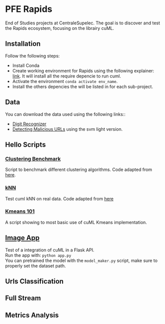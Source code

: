 # PFE Rapids
End of Studies projects at CentraleSupelec. The goal is to discover and test the Rapids ecosystem, focusing on the librairy cuML.
## Installation
Follow the following steps:
 - Install Conda
 - Create working environment for Rapids using the following explainer: [link](https://rapids.ai/start.html). It will install all the require depencie to run cuml.
 - Activate the environment `conda activate env_name`.
 - Install the others depencies the will be listed in for each sub-project.


## Data 
You can download the data used using the following links::
 - [Digit Recognizer](https://www.kaggle.com/c/digit-recognizer/data)
 - [Detecting Malicious URLs](http://www.sysnet.ucsd.edu/projects/url/) using the svm light version.
## Hello Scripts

### [Clustering Benchmark](./hello_scripts/bench_cluster.py)
   
   Script to benchmark different clustering algorithms. Code adapted from [here](https://hdbscan.readthedocs.io/en/latest/performance_and_scalability.html).
  
### [kNN](./hello_scripts/test_knn.py) 
Test cuml kNN on real data. Code adapted from [here](https://www.kaggle.com/cdeotte/rapids-gpu-knn-mnist-0-97/notebook)
### [Kmeans 101](./hello_scripts/hello_kmeans.py) 
A script showing to most basic use of cuML Kmeans implementation.
## [Image App](./img_app/) 

Test of a integration of cuML in a Flask API.  
Run the app with: `python app.py`  
You can pretrained the model with the `model_maker.py` script, make sure to properly set the dataset path.
## Urls Classification

## Full Stream

## Metrics Analysis
